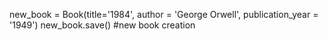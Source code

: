new_book = Book(title='1984', author = 'George Orwell', publication_year = '1949')
new_book.save()
#new book creation